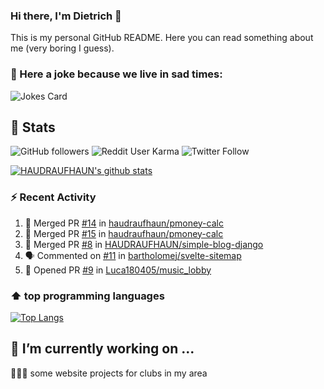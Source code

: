 ### Hi there, I'm Dietrich 👋

This is my personal GitHub README. Here you can read something about me (very boring I guess).

### 🤡 Here a joke because we live in sad times:
![Jokes Card](https://readme-jokes.vercel.app/api)

## :rocket: Stats

 ![GitHub followers](https://img.shields.io/github/followers/HAUDRAUFHAUN?label=GitHub-Followers&logo=GitHub&style=for-the-badge) ![Reddit User Karma](https://img.shields.io/reddit/user-karma/combined/haudraufhaun?logo=reddit&style=for-the-badge) ![Twitter Follow](https://img.shields.io/twitter/follow/haudraufhaun1?color=%231da1f2&logo=twitter&logoColor=%231da1f2&style=for-the-badge)
  
[![HAUDRAUFHAUN's github stats](https://github-readme-stats.vercel.app/api?username=HAUDRAUFHAUN&show_icons=true&theme=vue&hide_border=true)](https://github.com/anuraghazra/github-readme-stats)

### ⚡ Recent Activity

<!--START_SECTION:activity-->
1. 🎉 Merged PR [#14](https://github.com/haudraufhaun/pmoney-calc/pull/14) in [haudraufhaun/pmoney-calc](https://github.com/haudraufhaun/pmoney-calc)
2. 🎉 Merged PR [#15](https://github.com/haudraufhaun/pmoney-calc/pull/15) in [haudraufhaun/pmoney-calc](https://github.com/haudraufhaun/pmoney-calc)
3. 🎉 Merged PR [#8](https://github.com/HAUDRAUFHAUN/simple-blog-django/pull/8) in [HAUDRAUFHAUN/simple-blog-django](https://github.com/HAUDRAUFHAUN/simple-blog-django)
4. 🗣 Commented on [#11](https://github.com/bartholomej/svelte-sitemap/issues/11) in [bartholomej/svelte-sitemap](https://github.com/bartholomej/svelte-sitemap)
5. 💪 Opened PR [#9](https://github.com/Luca180405/music_lobby/pull/9) in [Luca180405/music_lobby](https://github.com/Luca180405/music_lobby)
<!--END_SECTION:activity-->

### ⬆️ top programming languages
[![Top Langs](https://github-readme-stats.vercel.app/api/top-langs/?username=HAUDRAUFHAUN&theme=vue&hide_border=true)](https://github.com/anuraghazra/github-readme-stats)

## 🔭 I’m currently working on ...

👨🏻‍💼 some website projects for clubs in my area
